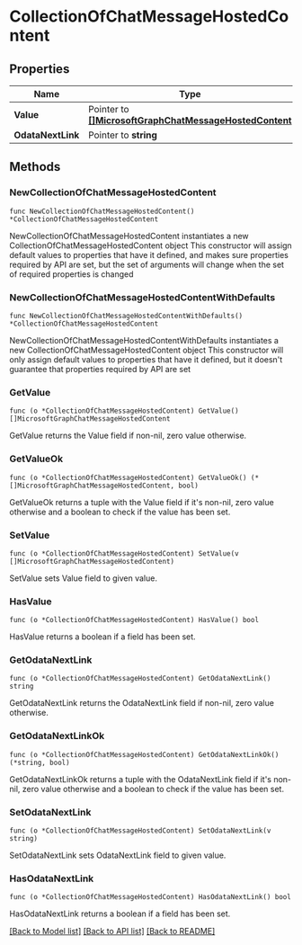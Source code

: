 # CollectionOfChatMessageHostedContent

## Properties

Name | Type | Description | Notes
------------ | ------------- | ------------- | -------------
**Value** | Pointer to [**[]MicrosoftGraphChatMessageHostedContent**](MicrosoftGraphChatMessageHostedContent.md) |  | [optional] 
**OdataNextLink** | Pointer to **string** |  | [optional] 

## Methods

### NewCollectionOfChatMessageHostedContent

`func NewCollectionOfChatMessageHostedContent() *CollectionOfChatMessageHostedContent`

NewCollectionOfChatMessageHostedContent instantiates a new CollectionOfChatMessageHostedContent object
This constructor will assign default values to properties that have it defined,
and makes sure properties required by API are set, but the set of arguments
will change when the set of required properties is changed

### NewCollectionOfChatMessageHostedContentWithDefaults

`func NewCollectionOfChatMessageHostedContentWithDefaults() *CollectionOfChatMessageHostedContent`

NewCollectionOfChatMessageHostedContentWithDefaults instantiates a new CollectionOfChatMessageHostedContent object
This constructor will only assign default values to properties that have it defined,
but it doesn't guarantee that properties required by API are set

### GetValue

`func (o *CollectionOfChatMessageHostedContent) GetValue() []MicrosoftGraphChatMessageHostedContent`

GetValue returns the Value field if non-nil, zero value otherwise.

### GetValueOk

`func (o *CollectionOfChatMessageHostedContent) GetValueOk() (*[]MicrosoftGraphChatMessageHostedContent, bool)`

GetValueOk returns a tuple with the Value field if it's non-nil, zero value otherwise
and a boolean to check if the value has been set.

### SetValue

`func (o *CollectionOfChatMessageHostedContent) SetValue(v []MicrosoftGraphChatMessageHostedContent)`

SetValue sets Value field to given value.

### HasValue

`func (o *CollectionOfChatMessageHostedContent) HasValue() bool`

HasValue returns a boolean if a field has been set.

### GetOdataNextLink

`func (o *CollectionOfChatMessageHostedContent) GetOdataNextLink() string`

GetOdataNextLink returns the OdataNextLink field if non-nil, zero value otherwise.

### GetOdataNextLinkOk

`func (o *CollectionOfChatMessageHostedContent) GetOdataNextLinkOk() (*string, bool)`

GetOdataNextLinkOk returns a tuple with the OdataNextLink field if it's non-nil, zero value otherwise
and a boolean to check if the value has been set.

### SetOdataNextLink

`func (o *CollectionOfChatMessageHostedContent) SetOdataNextLink(v string)`

SetOdataNextLink sets OdataNextLink field to given value.

### HasOdataNextLink

`func (o *CollectionOfChatMessageHostedContent) HasOdataNextLink() bool`

HasOdataNextLink returns a boolean if a field has been set.


[[Back to Model list]](../README.md#documentation-for-models) [[Back to API list]](../README.md#documentation-for-api-endpoints) [[Back to README]](../README.md)


